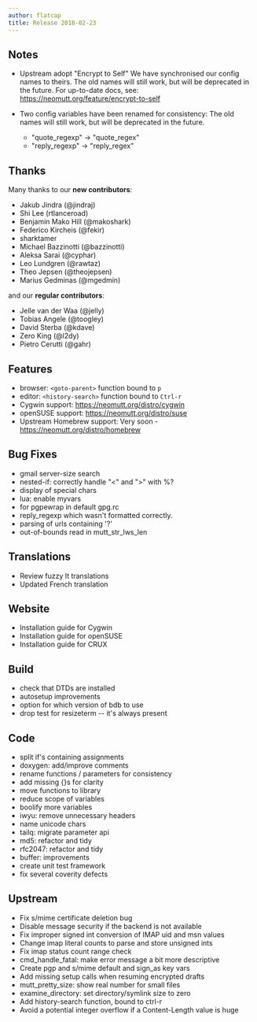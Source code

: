 ```yaml
---
author: flatcap
title: Release 2018-02-23
---
```


## Notes

- Upstream adopt "Encrypt to Self"
  We have synchronised our config names to theirs.
  The old names will still work, but will be deprecated in the future.
  For up-to-date docs, see: https://neomutt.org/feature/encrypt-to-self

- Two config variables have been renamed for consistency:
  The old names will still work, but will be deprecated in the future.
  - "quote_regexp" -\> "quote_regex"
  - "reply_regexp" -\> "reply_regex"

## Thanks

Many thanks to our **new contributors**:

- Jakub Jindra (@jindraj)
- Shi Lee (rtlanceroad)
- Benjamin Mako Hill (@makoshark)
- Federico Kircheis (@fekir)
- sharktamer
- Michael Bazzinotti (@bazzinotti)
- Aleksa Sarai (@cyphar)
- Leo Lundgren (@rawtaz)
- Theo Jepsen (@theojepsen)
- Marius Gedminas (@mgedmin)

and our **regular contributors**:

- Jelle van der Waa (@jelly)
- Tobias Angele (@toogley)
- David Sterba (@kdave)
- Zero King (@l2dy)
- Pietro Cerutti (@gahr)

## Features

- browser: `<goto-parent>` function bound to `p`
- editor: `<history-search>` function bound to `Ctrl-r`
- Cygwin support: https://neomutt.org/distro/cygwin
- openSUSE support: https://neomutt.org/distro/suse
- Upstream Homebrew support: Very soon - https://neomutt.org/distro/homebrew

## Bug Fixes

- gmail server-size search
- nested-if: correctly handle "<" and ">" with %?
- display of special chars
- lua: enable myvars
- for pgpewrap in default gpg.rc
- reply_regexp which wasn't formatted correctly.
- parsing of urls containing '?'
- out-of-bounds read in mutt_str_lws_len

## Translations

- Review fuzzy lt translations
- Updated French translation

## Website

- Installation guide for Cygwin
- Installation guide for openSUSE
- Installation guide for CRUX

## Build

- check that DTDs are installed
- autosetup improvements
- option for which version of bdb to use
- drop test for resizeterm -- it's always present

## Code

- split if's containing assignments
- doxygen: add/improve comments
- rename functions / parameters for consistency
- add missing {}s for clarity
- move functions to library
- reduce scope of variables
- boolify more variables
- iwyu: remove unnecessary headers
- name unicode chars
- tailq: migrate parameter api
- md5: refactor and tidy
- rfc2047: refactor and tidy
- buffer: improvements
- create unit test framework
- fix several coverity defects

## Upstream

- Fix s/mime certificate deletion bug
- Disable message security if the backend is not available
- Fix improper signed int conversion of IMAP uid and msn values
- Change imap literal counts to parse and store unsigned ints
- Fix imap status count range check
- cmd_handle_fatal: make error message a bit more descriptive
- Create pgp and s/mime default and sign_as key vars
- Add missing setup calls when resuming encrypted drafts
- mutt_pretty_size: show real number for small files
- examine_directory: set directory/symlink size to zero
- Add history-search function, bound to ctrl-r
- Avoid a potential integer overflow if a Content-Length value is huge

